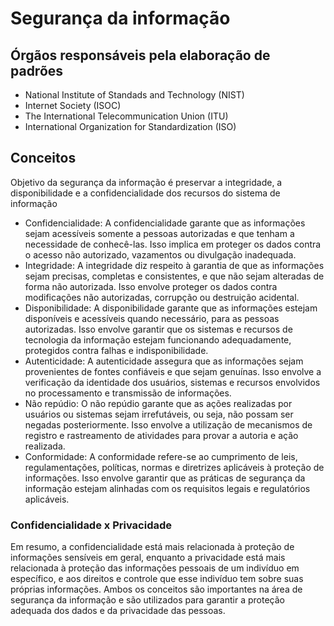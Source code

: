 # Segurança da informação

## Órgãos responsáveis pela elaboração de padrões

- National Institute of Standads and Technology (NIST)
- Internet Society (ISOC)
- The International Telecommunication Union (ITU)
- International Organization for Standardization (ISO)

## Conceitos

Objetivo da segurança da informação é preservar a integridade, a disponibilidade e a confidencialidade dos recursos do sistema de informação

- Confidencialidade: A confidencialidade garante que as informações sejam acessíveis somente a pessoas autorizadas e que tenham a necessidade de conhecê-las. Isso implica em proteger os dados contra o acesso não autorizado, vazamentos ou divulgação inadequada.
- Integridade: A integridade diz respeito à garantia de que as informações sejam precisas, completas e consistentes, e que não sejam alteradas de forma não autorizada. Isso envolve proteger os dados contra modificações não autorizadas, corrupção ou destruição acidental.
- Disponibilidade: A disponibilidade garante que as informações estejam disponíveis e acessíveis quando necessário, para as pessoas autorizadas. Isso envolve garantir que os sistemas e recursos de tecnologia da informação estejam funcionando adequadamente, protegidos contra falhas e indisponibilidade.
- Autenticidade: A autenticidade assegura que as informações sejam provenientes de fontes confiáveis e que sejam genuínas. Isso envolve a verificação da identidade dos usuários, sistemas e recursos envolvidos no processamento e transmissão de informações.
- Não repúdio: O não repúdio garante que as ações realizadas por usuários ou sistemas sejam irrefutáveis, ou seja, não possam ser negadas posteriormente. Isso envolve a utilização de mecanismos de registro e rastreamento de atividades para provar a autoria e ação realizada.
- Conformidade: A conformidade refere-se ao cumprimento de leis, regulamentações, políticas, normas e diretrizes aplicáveis à proteção de informações. Isso envolve garantir que as práticas de segurança da informação estejam alinhadas com os requisitos legais e regulatórios aplicáveis.

### Confidencialidade x Privacidade

Em resumo, a confidencialidade está mais relacionada à proteção de informações sensíveis em geral, enquanto a privacidade está mais relacionada à proteção das informações pessoais de um indivíduo em específico, e aos direitos e controle que esse indivíduo tem sobre suas próprias informações. Ambos os conceitos são importantes na área de segurança da informação e são utilizados para garantir a proteção adequada dos dados e da privacidade das pessoas.
